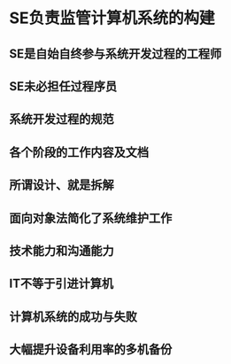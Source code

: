 # SE负责监管计算机系统的构建
## SE是自始自终参与系统开发过程的工程师
## SE未必担任过程序员
## 系统开发过程的规范
## 各个阶段的工作内容及文档
## 所谓设计、就是拆解
## 面向对象法简化了系统维护工作
## 技术能力和沟通能力
## IT不等于引进计算机
## 计算机系统的成功与失败
## 大幅提升设备利用率的多机备份